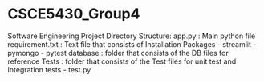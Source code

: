 # CSCE5430_Group4
Software Engineering Project
Directory Structure: 
app.py : Main python file
requirement.txt : Text file that consists of Installation Packages 
        - streamlit 
        - pymongo
        - pytest
database : folder that consists of the DB files for reference
Tests : folder that consists of the Test files for unit test and Integration tests
        - test.py 
